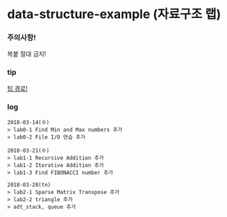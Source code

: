 # data-structure-example (자료구조 랩)
### 주의사항!
복붙 절대 금지!
### tip
[팁 경로!](https://github.com/zaeval/data-structure-example/tree/master/help%20guide)

### log
```
2018-03-14(수)
> lab0-1 Find Min and Max numbers 추가
> lab0-2 File I/O 연습 추가

2018-03-21(수)
> lab1-1 Recursive Addition 추가
> lab1-2 Iterative Addition 추가
> lab1-3 Find FIBONACCI number 추가

2018-03-28(tn)
> lab2-1 Sparse Matrix Transpose 추가
> lab2-2 triangle 추가
> adt_stack, queue 추가
```

